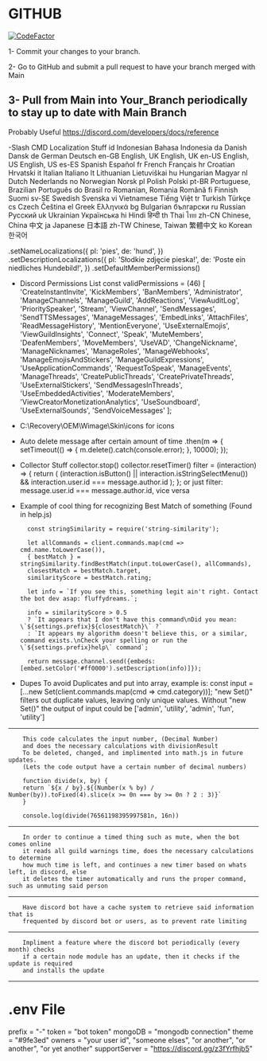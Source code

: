 # GITHUB
[![CodeFactor](https://www.codefactor.io/repository/github/wintercearig/one-bot/badge/main)](https://www.codefactor.io/repository/github/wintercearig/one-bot/overview/main)

1- Commit your changes to your branch.

2- Go to GitHub and submit a pull request to have your branch merged with Main

3- Pull from Main into Your_Branch periodically to stay up to date with Main Branch
-----------------------------------------------------------------------------------------------------
Probably Useful
https://discord.com/developers/docs/reference

-Slash CMD Localization Stuff
id	Indonesian	        Bahasa Indonesia
da	Danish	                Dansk
de	German	                Deutsch
en-GB	English, UK	        English, UK
en-US	English, US	        English, US
es-ES	Spanish	                Español
fr	French	                Français
hr	Croatian	        Hrvatski
it	Italian	                Italiano
lt	Lithuanian	        Lietuviškai
hu	Hungarian	        Magyar
nl	Dutch	                Nederlands
no	Norwegian	        Norsk
pl	Polish	                Polski
pt-BR	Portuguese, Brazilian	Português do Brasil
ro	Romanian, Romania	Română
fi	Finnish	                Suomi
sv-SE	Swedish	                Svenska
vi	Vietnamese	        Tiếng Việt
tr	Turkish	                Türkçe
cs	Czech	                Čeština
el	Greek	                Ελληνικά
bg	Bulgarian	        български
ru	Russian	                Pусский
uk	Ukrainian	        Українська
hi	Hindi	                हिन्दी
th	Thai	                ไทย
zh-CN	Chinese, China	        中文
ja	Japanese	        日本語
zh-TW	Chinese, Taiwan	        繁體中文
ko	Korean	                한국어

.setNameLocalizations({
	pl: 'pies',
	de: 'hund',
})
.setDescriptionLocalizations({
	pl: 'Słodkie zdjęcie pieska!',
	de: 'Poste ein niedliches Hundebild!',
})
.setDefaultMemberPermissions()

- Discord Permissions List
    const validPermissions = 
    (46) [
    'CreateInstantInvite', 'KickMembers', 'BanMembers', 
    'Administrator', 'ManageChannels', 'ManageGuild', 
    'AddReactions', 'ViewAuditLog', 'PrioritySpeaker', 
    'Stream', 'ViewChannel', 'SendMessages', 
    'SendTTSMessages', 'ManageMessages', 'EmbedLinks', 
    'AttachFiles', 'ReadMessageHistory', 'MentionEveryone', 
    'UseExternalEmojis', 'ViewGuildInsights', 'Connect', 
    'Speak', 'MuteMembers', 'DeafenMembers', 
    'MoveMembers', 'UseVAD', 'ChangeNickname', 
    'ManageNicknames', 'ManageRoles', 'ManageWebhooks', 
    'ManageEmojisAndStickers', 'ManageGuildExpressions', 'UseApplicationCommands', 
    'RequestToSpeak', 'ManageEvents', 'ManageThreads', 
    'CreatePublicThreads', 'CreatePrivateThreads', 'UseExternalStickers', 
    'SendMessagesInThreads', 'UseEmbeddedActivities', 'ModerateMembers', 
    'ViewCreatorMonetizationAnalytics', 'UseSoundboard', 'UseExternalSounds', 
    'SendVoiceMessages'
];
- C:\Recovery\OEM\Wimage\Skin\icons for icons
- Auto delete message after certain amount of time
.then(m => {
          setTimeout(() => {
              m.delete().catch(console.error);
          }, 10000); 
      });

- Collector Stuff
collector.stop()
collector.resetTimer()
      filter = (interaction) => {
        return (
          (interaction.isButton() || interaction.isStringSelectMenu()) &&
          interaction.user.id === message.author.id 
        );
      };
or just filter: message.user.id === message.author.id, vice versa

- Example of cool thing for recognizing Best Match of something (Found in help.js)

        const stringSimilarity = require('string-similarity');

        let allCommands = client.commands.map(cmd => cmd.name.toLowerCase()),
        { bestMatch } = stringSimilarity.findBestMatch(input.toLowerCase(), allCommands),
        closestMatch = bestMatch.target,
        similarityScore = bestMatch.rating;
      
        let info = `If you see this, something legit ain't right. Contact the bot dev asap: fluffydreams.`;
      
        info = similarityScore > 0.5
        ? `It appears that I don't have this command\nDid you mean: \`${settings.prefix}${closestMatch}\` ?`
        : `It appears my algorithm doesn't believe this, or a similar, command exists.\nCheck your spelling or run the \`${settings.prefix}help\` command`;
      
        return message.channel.send({embeds: [embed.setColor('#ff0000').setDescription(info)]});

- Dupes
        To avoid Duplicates and put into array, example is:
        const input = [...new Set(client.commands.map(cmd => cmd.category))];
        "new Set()" filters out duplicate values, leaving only unique values. Without "new Set()"
        the output of input could be ['admin', 'utility', 'admin', 'fun', 'utility']

-----------------------------------------------------------------------------------------------------

        This code calculates the input number, (Decimal Number)
        and does the necessary calculations with divisionResult
        To be deleted, changed, and implimented into math.js in future updates.
        (Lets the code output have a certain number of decimal numbers)

        function divide(x, by) {
        return `${x / by}.${(Number(x % by) / Number(by)).toFixed(4).slice(x >= 0n === by >= 0n ? 2 : 3)}`
        }

        console.log(divide(76561198395997581n, 16n))
-----------------------------------------------------------------------------------------------------
        In order to continue a timed thing such as mute, when the bot comes online
        it reads all guild warnings time, does the necessary calculations to determine
        how much time is left, and continues a new timer based on whats left, in discord, else
        it deletes the timer automatically and runs the proper command, such as unmuting said person
-----------------------------------------------------------------------------------------------------
        Have discord bot have a cache system to retrieve said information that is
        frequented by discord bot or users, as to prevent rate limiting
-----------------------------------------------------------------------------------------------------
        Impliment a feature where the discord bot periodically (every month) checks
        if a certain node module has an update, then it checks if the update is required
        and installs the update
-----------------------------------------------------------------------------------------------------
# .env File
prefix = "-"
token = "bot token"
mongoDB = "mongodb connection"
theme = "#9fe3ed"
owners = "your user id", "someone elses", "or another", "or another", "or yet another"
supportServer = "https://discord.gg/z3fYrfhjb5"
